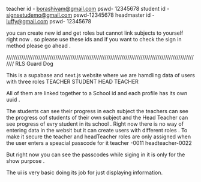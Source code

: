 teacher id - borashivam@gmail.com   pswd- 12345678
student id - signsetudemo@gmail.com  pswd-12345678
headmaster id - luffy@gmail.com  pswd- 12345678


you can create new id and get roles but cannot link subjects to yourself right now . so please use these ids and if you want to check the sign in method please go ahead 
.

 ///////////////////////////////////////////////////////////////////////////////////////////////////////
 RLS Guard Dog 

  This is a supabase and next.js website where we are hamdling data of users with three roles 
  TEACHER
  STUDENT
  HEAD TEACHER

  All of them are linked together to a School id and each profile has its own uuid .

  The students can see their progress in each subject the teachers can see the progress oof students of their own subject  and the Head Teacher can see progress of evry student in its school . 
  Right now there is no way of entering data in the websit but it can create users with different roles . 
  To make it secure the teacher and headTeacher roles are only assigned when the user enters a speacial passcode for it 
  teacher -0011
  headteacher-0022

  But right now you can see the passcodes while siging in it is only for the show purpose .

  The ui is very basic doing its job for just displaying information.
  
